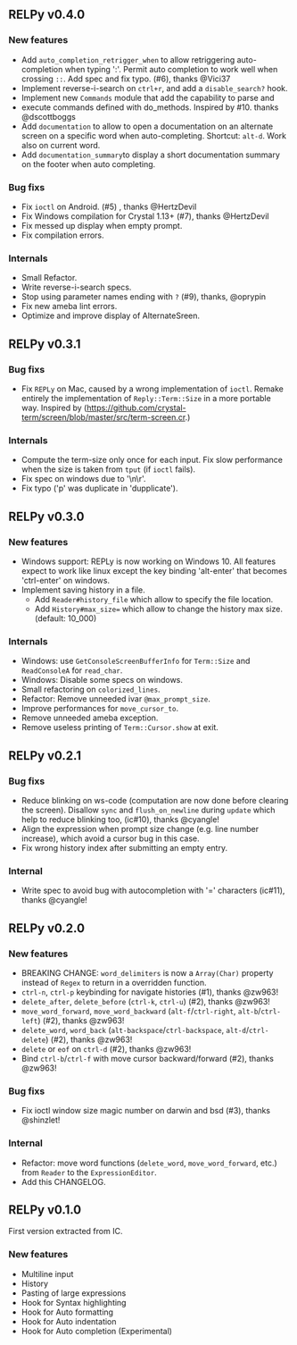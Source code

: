 ## RELPy v0.4.0

### New features
* Add `auto_completion_retrigger_when` to allow retriggering auto-completion when typing ':'. Permit auto completion to work well when crossing `::`. Add spec and fix typo. (#6), thanks @Vici37
* Implement reverse-i-search on `ctrl+r`, and add a `disable_search?` hook.
* Implement new `Commands` module that add the capability to parse and
* execute commands defined with do_methods. Inspired by #10. thanks @dscottboggs
* Add `documentation` to allow to open a documentation on an alternate screen on a specific word when auto-completing. Shortcut: `alt-d`. Work also on current word.
* Add `documentation_summary`to display a short documentation summary on the footer when auto completing.

### Bug fixs
* Fix `ioctl` on Android. (#5) , thanks @HertzDevil
* Fix Windows compilation for Crystal 1.13+ (#7), thanks @HertzDevil
* Fix messed up display when empty prompt.
* Fix compilation errors.

### Internals
* Small Refactor.
* Write reverse-i-search specs.
* Stop using parameter names ending with `?` (#9), thanks, @oprypin
* Fix new ameba lint errors.
* Optimize and improve display of AlternateSreen.

## RELPy v0.3.1

### Bug fixs
* Fix `REPLy` on Mac, caused by a wrong implementation of `ioctl`. Remake entirely the implementation of `Reply::Term::Size` in a more portable way. Inspired by (https://github.com/crystal-term/screen/blob/master/src/term-screen.cr.)

### Internals
* Compute the term-size only once for each input. Fix slow performance when the size is taken from `tput` (if `ioctl` fails).
* Fix spec on windows due to '\n\r'.
* Fix typo ('p' was duplicate in 'dupplicate').

## RELPy v0.3.0

### New features
* Windows support: REPLy is now working on Windows 10.
All features expect to work like linux except the key binding 'alt-enter'
that becomes 'ctrl-enter' on windows.
* Implement saving history in a file.
  * Add `Reader#history_file` which allow to specify the file location.
  * Add `History#max_size=` which allow to change the history max size. (default: 10_000)

### Internals
* Windows: use `GetConsoleScreenBufferInfo` for `Term::Size` and `ReadConsoleA` for
`read_char`.
* Windows: Disable some specs on windows.
* Small refactoring on `colorized_lines`.
* Refactor: Remove unneeded ivar `@max_prompt_size`.
* Improve performances for `move_cursor_to`.
* Remove unneeded ameba exception.
* Remove useless printing of `Term::Cursor.show` at exit.

## RELPy v0.2.1

### Bug fixs
* Reduce blinking on ws-code (computation are now done before clearing the screen). Disallow `sync` and `flush_on_newline` during `update` which help to reduce blinking too, (ic#10), thanks @cyangle!
* Align the expression when prompt size change (e.g. line number increase), which avoid a cursor bug in this case.
* Fix wrong history index after submitting an empty entry.

### Internal
* Write spec to avoid bug with autocompletion with '=' characters (ic#11), thanks @cyangle!

## RELPy v0.2.0

### New features

* BREAKING CHANGE: `word_delimiters` is now a `Array(Char)` property instead of `Regex` to return in a overridden function.
* `ctrl-n`, `ctrl-p` keybinding for navigate histories (#1), thanks @zw963!
* `delete_after`, `delete_before` (`ctrl-k`, `ctrl-u`) (#2), thanks @zw963!
* `move_word_forward`, `move_word_backward` (`alt-f`/`ctrl-right`, `alt-b`/`ctrl-left`) (#2), thanks @zw963!
* `delete_word`, `word_back` (`alt-backspace`/`ctrl-backspace`, `alt-d`/`ctrl-delete`) (#2), thanks @zw963!
* `delete` or `eof` on `ctrl-d` (#2), thanks @zw963!
* Bind `ctrl-b`/`ctrl-f` with move cursor backward/forward (#2), thanks @zw963!

### Bug fixs
* Fix ioctl window size magic number on darwin and bsd (#3), thanks @shinzlet!

### Internal
* Refactor: move word functions (`delete_word`, `move_word_forward`, etc.) from `Reader` to the `ExpressionEditor`.
* Add this CHANGELOG.

## RELPy v0.1.0
First version extracted from IC.

### New features
* Multiline input
* History
* Pasting of large expressions
* Hook for Syntax highlighting
* Hook for Auto formatting
* Hook for Auto indentation
* Hook for Auto completion (Experimental)
